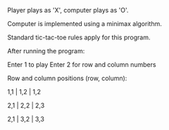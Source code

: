Player plays as 'X', computer plays as 'O'. 

Computer is implemented using a minimax algorithm.

Standard tic-tac-toe rules apply for this program.

After running the program:

Enter 1 to play
Enter 2 for row and column numbers

Row and column positions (row, column): 

1,1 | 1,2 | 1,2

2,1 | 2,2 | 2,3

2,1 | 3,2 | 3,3

